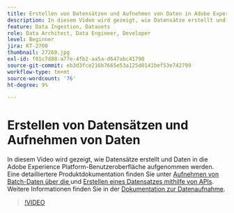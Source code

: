 ```yaml
---
title: Erstellen von Datensätzen und Aufnehmen von Daten in Adobe Experience Platform
description: In diesem Video wird gezeigt, wie Datensätze erstellt und Daten in die Adobe Experience Platform-Benutzeroberfläche aufgenommen werden.
feature: Data Ingestion, Datasets
role: Data Architect, Data Engineer, Developer
level: Beginner
jira: KT-2700
thumbnail: 27269.jpg
exl-id: f01c7d88-a77e-4fb2-aa5a-d647abc41790
source-git-commit: eb3d3fce216b7665e53a125d0141bef53e742799
workflow-type: tm+mt
source-wordcount: '76'
ht-degree: 9%

---
```


# Erstellen von Datensätzen und Aufnehmen von Daten

In diesem Video wird gezeigt, wie Datensätze erstellt und Daten in die Adobe Experience Platform-Benutzeroberfläche aufgenommen werden. Eine detailliertere Produktdokumentation finden Sie unter [Aufnehmen von Batch-Daten über die ](https://experienceleague.adobe.com/docs/experience-platform/ingestion/tutorials/ingest-batch-data.html?lang=de) und [Erstellen eines Datensatzes mithilfe von APIs](https://experienceleague.adobe.com/docs/experience-platform/catalog/datasets/create.html). Weitere Informationen finden Sie in der [Dokumentation zur Datenaufnahme](https://experienceleague.adobe.com/docs/experience-platform/ingestion/home.html?lang=de).

>[!VIDEO](https://video.tv.adobe.com/v/27269?learn=on)
